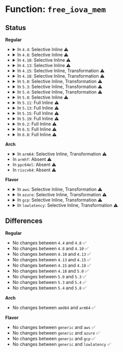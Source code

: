 # Function: <code>free_iova_mem</code>

## Status
<b>Regular</b>
<ul>
<li>
<details>
<summary>In <code>4.4</code>: Selective Inline ⚠️</summary>

```c
void free_iova_mem(struct iova *iova);
```

**Collision:** Unique Global

**Inline:** Selective

**Transformation:** False

**Instances:**

```
In drivers/iommu/iova.c (ffffffff8152cd80)
Location: drivers/iommu/iova.c:218
Inline: True
Inline callers:
  - drivers/iommu/iova.c:alloc_iova
  - drivers/iommu/iova.c:put_iova_domain
  - drivers/iommu/iova.c:__free_iova
  - drivers/iommu/iova.c:split_and_remove_iova
```
**Symbols:**

```
ffffffff8152cd80-ffffffff8152cd9a: free_iova_mem (STB_GLOBAL)
```
</details>
</li>
<li>
<details>
<summary>In <code>4.8</code>: Selective Inline ⚠️</summary>

```c
void free_iova_mem(struct iova *iova);
```

**Collision:** Unique Global

**Inline:** Selective

**Transformation:** False

**Instances:**

```
In drivers/iommu/iova.c (ffffffff81580e73)
Location: drivers/iommu/iova.c:230
Inline: True
Inline callers:
  - drivers/iommu/iova.c:split_and_remove_iova
  - drivers/iommu/iova.c:put_iova_domain
  - drivers/iommu/iova.c:alloc_iova
```
**Symbols:**

```
ffffffff81580130-ffffffff8158014a: free_iova_mem (STB_GLOBAL)
```
</details>
</li>
<li>
<details>
<summary>In <code>4.10</code>: Selective Inline ⚠️</summary>

```c
void free_iova_mem(struct iova *iova);
```

**Collision:** Unique Global

**Inline:** Selective

**Transformation:** False

**Instances:**

```
In drivers/iommu/iova.c (ffffffff815ada33)
Location: drivers/iommu/iova.c:230
Inline: True
Inline callers:
  - drivers/iommu/iova.c:split_and_remove_iova
  - drivers/iommu/iova.c:put_iova_domain
  - drivers/iommu/iova.c:alloc_iova
```
**Symbols:**

```
ffffffff815accc0-ffffffff815accda: free_iova_mem (STB_GLOBAL)
```
</details>
</li>
<li>
<details>
<summary>In <code>4.13</code>: Selective Inline ⚠️</summary>

```c
void free_iova_mem(struct iova *iova);
```

**Collision:** Unique Global

**Inline:** Selective

**Transformation:** False

**Instances:**

```
In drivers/iommu/iova.c (ffffffff815c3695)
Location: drivers/iommu/iova.c:206
Inline: True
Inline callers:
  - drivers/iommu/iova.c:split_and_remove_iova
  - drivers/iommu/iova.c:put_iova_domain
  - drivers/iommu/iova.c:alloc_iova
```
**Symbols:**

```
ffffffff815c2900-ffffffff815c291a: free_iova_mem (STB_GLOBAL)
```
</details>
</li>
<li>
<details>
<summary>In <code>4.15</code>: Selective Inline, Transformation ⚠️</summary>

```c
void free_iova_mem(struct iova *iova);
```

**Collision:** Unique Global

**Inline:** Selective

**Transformation:** True

**Instances:**

```
In drivers/iommu/iova.c (ffffffff8162a339)
Location: drivers/iommu/iova.c:232
Inline: True
Inline callers:
  - drivers/iommu/iova.c:split_and_remove_iova
  - drivers/iommu/iova.c:put_iova_domain
  - drivers/iommu/iova.c:alloc_iova
Direct callers:
  - drivers/iommu/iova.c:split_and_remove_iova
  - drivers/iommu/iova.c:put_iova_domain
  - drivers/iommu/iova.c:put_iova_domain
  - drivers/iommu/iova.c:alloc_iova
```
**Symbols:**

```
ffffffff816292b0-ffffffff816292ca: free_iova_mem.part.7 (STB_LOCAL)
ffffffff816292d0-ffffffff816292e9: free_iova_mem (STB_GLOBAL)
```
</details>
</li>
<li>
<details>
<summary>In <code>4.18</code>: Selective Inline, Transformation ⚠️</summary>

```c
void free_iova_mem(struct iova *iova);
```

**Collision:** Unique Global

**Inline:** Selective

**Transformation:** True

**Instances:**

```
In drivers/iommu/iova.c (ffffffff81665050)
Location: drivers/iommu/iova.c:232
Inline: True
Inline callers:
  - drivers/iommu/iova.c:split_and_remove_iova
  - drivers/iommu/iova.c:put_iova_domain
  - drivers/iommu/iova.c:alloc_iova
Direct callers:
  - drivers/iommu/iova.c:split_and_remove_iova
  - drivers/iommu/iova.c:put_iova_domain
  - drivers/iommu/iova.c:put_iova_domain
  - drivers/iommu/iova.c:alloc_iova
```
**Symbols:**

```
ffffffff81663fd0-ffffffff81663fea: free_iova_mem.part.9 (STB_LOCAL)
ffffffff81663ff0-ffffffff81664008: free_iova_mem (STB_GLOBAL)
```
</details>
</li>
<li>
<details>
<summary>In <code>5.0</code>: Selective Inline, Transformation ⚠️</summary>

```c
void free_iova_mem(struct iova *iova);
```

**Collision:** Unique Global

**Inline:** Selective

**Transformation:** True

**Instances:**

```
In drivers/iommu/iova.c (ffffffff81683650)
Location: drivers/iommu/iova.c:241
Inline: True
Inline callers:
  - drivers/iommu/iova.c:split_and_remove_iova
  - drivers/iommu/iova.c:put_iova_domain
  - drivers/iommu/iova.c:alloc_iova
Direct callers:
  - drivers/iommu/iova.c:split_and_remove_iova
  - drivers/iommu/iova.c:put_iova_domain
  - drivers/iommu/iova.c:put_iova_domain
  - drivers/iommu/iova.c:alloc_iova
```
**Symbols:**

```
ffffffff81682860-ffffffff8168287a: free_iova_mem.part.11 (STB_LOCAL)
ffffffff81682880-ffffffff81682898: free_iova_mem (STB_GLOBAL)
```
</details>
</li>
<li>
<details>
<summary>In <code>5.3</code>: Selective Inline, Transformation ⚠️</summary>

```c
void free_iova_mem(struct iova *iova);
```

**Collision:** Unique Global

**Inline:** Selective

**Transformation:** True

**Instances:**

```
In drivers/iommu/iova.c (ffffffff816baf3e)
Location: drivers/iommu/iova.c:240
Inline: True
Inline callers:
  - drivers/iommu/iova.c:split_and_remove_iova
  - drivers/iommu/iova.c:put_iova_domain
  - drivers/iommu/iova.c:alloc_iova
Direct callers:
  - drivers/iommu/iova.c:split_and_remove_iova
  - drivers/iommu/iova.c:put_iova_domain
  - drivers/iommu/iova.c:alloc_iova
```
**Symbols:**

```
ffffffff816b9f90-ffffffff816b9faa: free_iova_mem.part.0 (STB_LOCAL)
ffffffff816b9fb0-ffffffff816b9fc8: free_iova_mem (STB_GLOBAL)
```
</details>
</li>
<li>
<details>
<summary>In <code>5.4</code>: Selective Inline, Transformation ⚠️</summary>

```c
void free_iova_mem(struct iova *iova);
```

**Collision:** Unique Global

**Inline:** Selective

**Transformation:** True

**Instances:**

```
In drivers/iommu/iova.c (ffffffff816ddd9e)
Location: drivers/iommu/iova.c:240
Inline: True
Inline callers:
  - drivers/iommu/iova.c:split_and_remove_iova
  - drivers/iommu/iova.c:put_iova_domain
  - drivers/iommu/iova.c:alloc_iova
Direct callers:
  - drivers/iommu/iova.c:split_and_remove_iova
  - drivers/iommu/iova.c:put_iova_domain
  - drivers/iommu/iova.c:put_iova_domain
  - drivers/iommu/iova.c:alloc_iova
```
**Symbols:**

```
ffffffff816dcda0-ffffffff816dcdba: free_iova_mem.part.0 (STB_LOCAL)
ffffffff816dcdc0-ffffffff816dcdd8: free_iova_mem (STB_GLOBAL)
```
</details>
</li>
<li>
<details>
<summary>In <code>5.8</code>: Selective Inline ⚠️</summary>

```c
void free_iova_mem(struct iova *iova);
```

**Collision:** Unique Global

**Inline:** Selective

**Transformation:** False

**Instances:**

```
In drivers/iommu/iova.c (ffffffff81794a88)
Location: drivers/iommu/iova.c:240
Inline: True
Inline callers:
  - drivers/iommu/iova.c:split_and_remove_iova
  - drivers/iommu/iova.c:split_and_remove_iova
  - drivers/iommu/iova.c:put_iova_domain
  - drivers/iommu/iova.c:put_iova_domain
  - drivers/iommu/iova.c:alloc_iova
  - drivers/iommu/iova.c:alloc_iova
```
**Symbols:**

```
ffffffff81793b90-ffffffff81793bb2: free_iova_mem (STB_GLOBAL)
```
</details>
</li>
<li>
<details>
<summary>In <code>5.11</code>: Full Inline ⚠️</summary>

**Collision:** Unique Static

**Inline:** Full

**Transformation:** False

**Instances:**

```
In drivers/iommu/iova.c (ffffffff817c0694)
Location: drivers/iommu/iova.c:251
Inline: True
Inline callers:
  - drivers/iommu/iova.c:put_iova_domain
  - drivers/iommu/iova.c:put_iova_domain
  - drivers/iommu/iova.c:alloc_iova
  - drivers/iommu/iova.c:alloc_iova
```
</details>
</li>
<li>
<details>
<summary>In <code>5.13</code>: Full Inline ⚠️</summary>

**Collision:** Unique Static

**Inline:** Full

**Transformation:** False

**Instances:**

```
In drivers/iommu/iova.c (ffffffff817a37e8)
Location: drivers/iommu/iova.c:305
Inline: True
Inline callers:
  - drivers/iommu/iova.c:put_iova_domain
  - drivers/iommu/iova.c:put_iova_domain
  - drivers/iommu/iova.c:alloc_iova
  - drivers/iommu/iova.c:alloc_iova
```
</details>
</li>
<li>
<details>
<summary>In <code>5.15</code>: Full Inline ⚠️</summary>

**Collision:** Unique Static

**Inline:** Full

**Transformation:** False

**Instances:**

```
In drivers/iommu/iova.c (ffffffff8182ca71)
Location: drivers/iommu/iova.c:302
Inline: True
Inline callers:
  - drivers/iommu/iova.c:put_iova_domain
  - drivers/iommu/iova.c:put_iova_domain
  - drivers/iommu/iova.c:free_iova
  - drivers/iommu/iova.c:free_iova
  - drivers/iommu/iova.c:__free_iova
  - drivers/iommu/iova.c:__free_iova
  - drivers/iommu/iova.c:alloc_iova
  - drivers/iommu/iova.c:alloc_iova
```
</details>
</li>
<li>
<details>
<summary>In <code>5.19</code>: Full Inline ⚠️</summary>

**Collision:** Unique Static

**Inline:** Full

**Transformation:** False

**Instances:**

```
In drivers/iommu/iova.c (ffffffff8196dda3)
Location: drivers/iommu/iova.c:243
Inline: True
Inline callers:
  - drivers/iommu/iova.c:put_iova_domain
  - drivers/iommu/iova.c:put_iova_domain
  - drivers/iommu/iova.c:free_iova
  - drivers/iommu/iova.c:free_iova
  - drivers/iommu/iova.c:__free_iova
  - drivers/iommu/iova.c:__free_iova
  - drivers/iommu/iova.c:alloc_iova
  - drivers/iommu/iova.c:alloc_iova
```
</details>
</li>
<li>
<details>
<summary>In <code>6.2</code>: Full Inline ⚠️</summary>

**Collision:** Unique Static

**Inline:** Full

**Transformation:** False

**Instances:**

```
In drivers/iommu/iova.c (ffffffff81ad8c09)
Location: drivers/iommu/iova.c:248
Inline: True
Inline callers:
  - drivers/iommu/iova.c:iova_magazine_free_pfns
  - drivers/iommu/iova.c:iova_magazine_free_pfns
  - drivers/iommu/iova.c:put_iova_domain
  - drivers/iommu/iova.c:put_iova_domain
  - drivers/iommu/iova.c:free_iova
  - drivers/iommu/iova.c:free_iova
  - drivers/iommu/iova.c:__free_iova
  - drivers/iommu/iova.c:__free_iova
  - drivers/iommu/iova.c:alloc_iova
  - drivers/iommu/iova.c:alloc_iova
```
</details>
</li>
<li>
<details>
<summary>In <code>6.5</code>: Full Inline ⚠️</summary>

**Collision:** Unique Static

**Inline:** Full

**Transformation:** False

**Instances:**

```
In drivers/iommu/iova.c (ffffffff81b26ba1)
Location: drivers/iommu/iova.c:248
Inline: True
Inline callers:
  - drivers/iommu/iova.c:iova_magazine_free_pfns
  - drivers/iommu/iova.c:iova_magazine_free_pfns
  - drivers/iommu/iova.c:put_iova_domain
  - drivers/iommu/iova.c:put_iova_domain
  - drivers/iommu/iova.c:free_iova
  - drivers/iommu/iova.c:free_iova
  - drivers/iommu/iova.c:__free_iova
  - drivers/iommu/iova.c:__free_iova
  - drivers/iommu/iova.c:alloc_iova
  - drivers/iommu/iova.c:alloc_iova
```
</details>
</li>
<li>
<details>
<summary>In <code>6.8</code>: Full Inline ⚠️</summary>

**Collision:** Unique Static

**Inline:** Full

**Transformation:** False

**Instances:**

```
In drivers/iommu/iova.c (ffffffff81b7dca1)
Location: drivers/iommu/iova.c:249
Inline: True
Inline callers:
  - drivers/iommu/iova.c:iova_magazine_free_pfns
  - drivers/iommu/iova.c:iova_magazine_free_pfns
  - drivers/iommu/iova.c:put_iova_domain
  - drivers/iommu/iova.c:put_iova_domain
  - drivers/iommu/iova.c:free_iova
  - drivers/iommu/iova.c:free_iova
  - drivers/iommu/iova.c:__free_iova
  - drivers/iommu/iova.c:__free_iova
  - drivers/iommu/iova.c:alloc_iova
  - drivers/iommu/iova.c:alloc_iova
```
</details>
</li>
</ul>
<b>Arch</b>
<ul>
<li>
<details>
<summary>In <code>arm64</code>: Selective Inline, Transformation ⚠️</summary>

```c
void free_iova_mem(struct iova *iova);
```

**Collision:** Unique Global

**Inline:** Selective

**Transformation:** True

**Instances:**

```
In drivers/iommu/iova.c (ffff8000108ce360)
Location: drivers/iommu/iova.c:240
Inline: True
Inline callers:
  - drivers/iommu/iova.c:split_and_remove_iova
  - drivers/iommu/iova.c:put_iova_domain
  - drivers/iommu/iova.c:alloc_iova
Direct callers:
  - drivers/iommu/iova.c:split_and_remove_iova
  - drivers/iommu/iova.c:put_iova_domain
  - drivers/iommu/iova.c:put_iova_domain
  - drivers/iommu/iova.c:alloc_iova
```
**Symbols:**

```
ffff8000108ccbb8-ffff8000108ccbec: free_iova_mem.part.0 (STB_LOCAL)
ffff8000108ccbf0-ffff8000108ccc28: free_iova_mem (STB_GLOBAL)
```
</details>
</li>
<li>
In <code>armhf</code>: Absent ⚠️
</li>
<li>
In <code>ppc64el</code>: Absent ⚠️
</li>
<li>
In <code>riscv64</code>: Absent ⚠️
</li>
</ul>
<b>Flavor</b>
<ul>
<li>
<details>
<summary>In <code>aws</code>: Selective Inline, Transformation ⚠️</summary>

```c
void free_iova_mem(struct iova *iova);
```

**Collision:** Unique Global

**Inline:** Selective

**Transformation:** True

**Instances:**

```
In drivers/iommu/iova.c (ffffffff816a37ee)
Location: drivers/iommu/iova.c:240
Inline: True
Inline callers:
  - drivers/iommu/iova.c:split_and_remove_iova
  - drivers/iommu/iova.c:put_iova_domain
  - drivers/iommu/iova.c:alloc_iova
Direct callers:
  - drivers/iommu/iova.c:split_and_remove_iova
  - drivers/iommu/iova.c:put_iova_domain
  - drivers/iommu/iova.c:put_iova_domain
  - drivers/iommu/iova.c:alloc_iova
```
**Symbols:**

```
ffffffff816a27f0-ffffffff816a280a: free_iova_mem.part.0 (STB_LOCAL)
ffffffff816a2810-ffffffff816a2828: free_iova_mem (STB_GLOBAL)
```
</details>
</li>
<li>
<details>
<summary>In <code>azure</code>: Selective Inline, Transformation ⚠️</summary>

```c
void free_iova_mem(struct iova *iova);
```

**Collision:** Unique Global

**Inline:** Selective

**Transformation:** True

**Instances:**

```
In drivers/iommu/iova.c (ffffffff816811de)
Location: drivers/iommu/iova.c:240
Inline: True
Inline callers:
  - drivers/iommu/iova.c:split_and_remove_iova
  - drivers/iommu/iova.c:put_iova_domain
  - drivers/iommu/iova.c:alloc_iova
Direct callers:
  - drivers/iommu/iova.c:split_and_remove_iova
  - drivers/iommu/iova.c:put_iova_domain
  - drivers/iommu/iova.c:put_iova_domain
  - drivers/iommu/iova.c:alloc_iova
```
**Symbols:**

```
ffffffff816801e0-ffffffff816801fa: free_iova_mem.part.0 (STB_LOCAL)
ffffffff81680200-ffffffff81680218: free_iova_mem (STB_GLOBAL)
```
</details>
</li>
<li>
<details>
<summary>In <code>gcp</code>: Selective Inline, Transformation ⚠️</summary>

```c
void free_iova_mem(struct iova *iova);
```

**Collision:** Unique Global

**Inline:** Selective

**Transformation:** True

**Instances:**

```
In drivers/iommu/iova.c (ffffffff816d1a5e)
Location: drivers/iommu/iova.c:240
Inline: True
Inline callers:
  - drivers/iommu/iova.c:split_and_remove_iova
  - drivers/iommu/iova.c:put_iova_domain
  - drivers/iommu/iova.c:alloc_iova
Direct callers:
  - drivers/iommu/iova.c:split_and_remove_iova
  - drivers/iommu/iova.c:put_iova_domain
  - drivers/iommu/iova.c:put_iova_domain
  - drivers/iommu/iova.c:alloc_iova
```
**Symbols:**

```
ffffffff816d0a60-ffffffff816d0a7a: free_iova_mem.part.0 (STB_LOCAL)
ffffffff816d0a80-ffffffff816d0a98: free_iova_mem (STB_GLOBAL)
```
</details>
</li>
<li>
<details>
<summary>In <code>lowlatency</code>: Selective Inline, Transformation ⚠️</summary>

```c
void free_iova_mem(struct iova *iova);
```

**Collision:** Unique Global

**Inline:** Selective

**Transformation:** True

**Instances:**

```
In drivers/iommu/iova.c (ffffffff816ec01e)
Location: drivers/iommu/iova.c:240
Inline: True
Inline callers:
  - drivers/iommu/iova.c:split_and_remove_iova
  - drivers/iommu/iova.c:put_iova_domain
  - drivers/iommu/iova.c:alloc_iova
Direct callers:
  - drivers/iommu/iova.c:split_and_remove_iova
  - drivers/iommu/iova.c:put_iova_domain
  - drivers/iommu/iova.c:put_iova_domain
  - drivers/iommu/iova.c:alloc_iova
```
**Symbols:**

```
ffffffff816eb1c0-ffffffff816eb1da: free_iova_mem.part.0 (STB_LOCAL)
ffffffff816eb1e0-ffffffff816eb1f8: free_iova_mem (STB_GLOBAL)
```
</details>
</li>
</ul>

## Differences
<b>Regular</b>
<ul>
<li>
No changes between <code>4.4</code> and <code>4.8</code> ✅
</li>
<li>
No changes between <code>4.8</code> and <code>4.10</code> ✅
</li>
<li>
No changes between <code>4.10</code> and <code>4.13</code> ✅
</li>
<li>
No changes between <code>4.13</code> and <code>4.15</code> ✅
</li>
<li>
No changes between <code>4.15</code> and <code>4.18</code> ✅
</li>
<li>
No changes between <code>4.18</code> and <code>5.0</code> ✅
</li>
<li>
No changes between <code>5.0</code> and <code>5.3</code> ✅
</li>
<li>
No changes between <code>5.3</code> and <code>5.4</code> ✅
</li>
<li>
No changes between <code>5.4</code> and <code>5.8</code> ✅
</li>
</ul>
<b>Arch</b>
<ul>
<li>
No changes between <code>amd64</code> and <code>arm64</code> ✅
</li>
</ul>
<b>Flavor</b>
<ul>
<li>
No changes between <code>generic</code> and <code>aws</code> ✅
</li>
<li>
No changes between <code>generic</code> and <code>azure</code> ✅
</li>
<li>
No changes between <code>generic</code> and <code>gcp</code> ✅
</li>
<li>
No changes between <code>generic</code> and <code>lowlatency</code> ✅
</li>
</ul>
